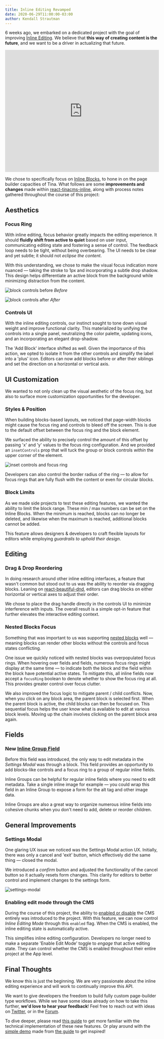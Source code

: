 ```yaml
---
title: Inline Editing Revamped
date: 2020-06-29T11:00:00-03:00
author: Kendall Strautman
---
```


6 weeks ago, we embarked on a dedicated project with the goal of improving [Inline Editing](https://tinacms.org/docs/inline-editing). We believe that **this way of creating content is the future**, and we want to be a driver in actualizing that future.

<iframe width="100%" height="398" src="https://www.youtube.com/embed/4qGz0cP_DSA" frameborder="0" allow="accelerometer; autoplay; encrypted-media; gyroscope; picture-in-picture" allowfullscreen></iframe>

We chose to specifically focus on [Inline Blocks](https://tinacms.org/docs/inline-editing/inline-blocks), to hone in on the page builder capacities of Tina. What follows are some **improvements and changes** made within [react-tinacms-inline](https://github.com/tinacms/tinacms/tree/master/packages/react-tinacms-inline), along with process notes gathered throughout the course of this project:

## Aesthetics

### Focus Ring

With inline editing, focus behavior greatly impacts the editing experience. It should **fluidly shift from active to quiet** based on user input, communicating editing state and fostering a sense of control. The feedback loop needs to be tight, without being overbearing. The UI needs to be clear and yet subtle; it should not _eclipse the content_.

With this understanding, we chose to make the visual focus indication more nuanced — taking the stroke to 1px and incorporating a subtle drop shadow. This design helps differentiate an active block from the background while minimizing distraction from the content.

![block controls before](/img/inline-blocks/block-controls.png)
_Before_

![block controls after](/img/inline-blocks/blocks-controls-redo.png)
_After_

### Controls UI

With the inline editing controls, our instinct sought to tone down visual weight and improve functional clarity. This materialized by unifying the controls into a single panel, neutralizing the color palette, updating icons, and an incorporating an elegant drop-shadow.

The 'Add Block' interface shifted as well. Given the importance of this action, we opted to isolate it from the other controls and simplify the label into a 'plus' icon. Editors can now add blocks before or after their siblings and set the direction on a horizontal or vertical axis.

## UI Customization

We wanted to not only clean up the visual aesthetic of the focus ring, but also to surface more customization opportunities for the developer.

### Styles & Position

When building blocks-based layouts, we noticed that page-width blocks might cause the focus ring and controls to bleed off the screen. This is due to the default offset between the focus ring and the block element.

We surfaced the ability to precisely control the amount of this offset by passing 'x' and 'y' values to the focus ring configuration. And we provided an `insetControls` prop that will tuck the group or block controls _within_ the upper corner of the element.

![inset controls and focus ring](/img/inline-blocks/focus-ring-controls.jpg)

Developers can also control the border radius of the ring — to allow for focus rings that are fully flush with the content or even for circular blocks.

### Block Limits

As we made side projects to test these editing features, we wanted the ability to limit the block range. These min / max numbers can be set on the Inline Blocks. When the minimum is reached, blocks can no longer be deleted, and likewise when the maximum is reached, additional blocks cannot be added.

This feature allows designers & developers to craft flexible layouts for editors while employing _guardrails to uphold their design_.

## Editing

### Drag & Drop Reordering

In doing research around other inline editing interfaces, a feature that wasn't common but stood out to us was the ability to reorder via dragging blocks. Leaning on [react-beautiful-dnd](https://github.com/atlassian/react-beautiful-dnd), editors can drag blocks on either horizontal or vertical axes to adjust their order.

We chose to place the drag handle directly in the controls UI to minimize interference with inputs. The overall result is a simple opt-in feature that further elevates the interactive editing context.

### Nested Blocks Focus

Something that was important to us was supporting [nested blocks](https://tinacms.org/guides/general/inline-blocks/nested-blocks) well — meaning blocks can render other blocks without the controls and focus states conflicting.

One issue we quickly noticed with nested blocks was overpopulated focus rings. When hovering over fields and fields, numerous focus rings might display at the same time — to indicate both the block and the field within the block have potential active states. To mitigate this, all inline fields now accept a `focusRing` boolean to denote whether to show the focus ring at all. This provides greater control over focus clutter.

We also improved the focus logic to mitigate parent / child conflicts. Now, when you click on any block area, the parent block is selected first. When the parent block is active, the child blocks can then be focused on. This sequential focus helps the user know what is available to edit at various block levels. Moving up the chain involves clicking on the parent block area again.

## Fields

### New [Inline Group Field](https://tinacms.org/docs/inline-editing/inline-group)

Before this field was introduced, the only way to edit metadata in the _Settings Modal_ was through a block. This field provides an opportunity to add blocks-like controls and a focus ring to a group of regular inline fields.

Inline Groups can be helpful for regular inline fields where you need to edit metadata. Take a single inline image for example — you could wrap this field in an Inline Group to expose a form for the alt tag and other image data.

Inline Groups are also a great way to organize numerous inline fields into cohesive chunks when you don't need to add, delete or reorder children.

## General Improvements

### Settings Modal

One glaring UX issue we noticed was the Settings Modal action UX. Initially, there was only a cancel and 'exit' button, which effectively did the same thing — closed the modal.

We introduced a _confirm_ button and adjusted the functionality of the cancel button so it actually resets form changes. This clarity for editors to better control and implement changes to the settings form.

![settings-modal](/img/inline-blocks/settings-modal-blog.jpg)

### Enabling edit mode through the CMS

During the course of this project, the ability to [enabled or disable](https://tinacms.org/docs/cms#disabling--enabling-the-cms) the CMS entirely was introduced to the project. With this feature, we can now control _Inline Editing Mode_ through this `enabled` flag. When the CMS is enabled, the inline editing state is automatically active.

This simplifies inline editing configuration. Developers no longer need to make a separate 'Enable Edit Mode' toggle to _engage_ that active editing state. They can control whether the CMS is enabled throughout their entire project at the App level.

## Final Thoughts

We know this is just the beginning. We are very passionate about the inline editing experience and will work to continually improve this API.

We want to give developers the freedom to build fully custom page-builder type workflows. While we have some ideas already on how to take this further, **we'd love to hear your feedback**! Feel free to reach out with ideas on [Twitter](https://twitter.com/tina_cms), or in the [Forum](https://community.tinacms.org/).

To dive deeper, please read [this guide](https://tinacms.org/guides/general/inline-blocks/overview) to get more familiar with the technical implementation of these new features. Or play around with the [simple demo](https://logan-anderson.github.io/cra-hosted-demo/) made from [the guide](https://tinacms.org/guides/general/inline-blocks/overview) to get inspired!
